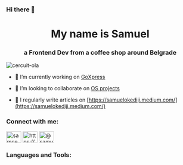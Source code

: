 ### Hi there 👋

<h1 align="center">My name is Samuel</h1>
<h3 align="center">a Frontend Dev from a coffee shop around Belgrade</h3>

<p align="left"> <img src="https://komarev.com/ghpvc/?username=cercuit-ola&label=Profile%20views&color=0e75b6&style=flat" alt="cercuit-ola" /> </p>

- 🔭 I’m currently working on [GoXpress](http://goxpress.io/)

- 👯 I’m looking to collaborate on [OS projects](https://ubuntu.com/)

- 📝 I regularly write articles on [https://samuelokediji.medium.com/](https://samuelokediji.medium.com/)

<h3 align="left">Connect with me:</h3>
<p align="left">
<a href="https://twitter.com/samcenaexe" target="blank"><img align="center" src="https://raw.githubusercontent.com/rahuldkjain/github-profile-readme-generator/master/src/images/icons/Social/twitter.svg" alt="samcenaexe" height="30" width="40" /></a>
<a href="https://linkedin.com/in/https://www.linkedin.com/in/okedijisamuelolaide/" target="blank"><img align="center" src="https://raw.githubusercontent.com/rahuldkjain/github-profile-readme-generator/master/src/images/icons/Social/linked-in-alt.svg" alt="https://www.linkedin.com/in/okedijisamuelolaide/" height="30" width="40" /></a>
<a href="https://medium.com/@samuelokediji" target="blank"><img align="center" src="https://raw.githubusercontent.com/rahuldkjain/github-profile-readme-generator/master/src/images/icons/Social/medium.svg" alt="@samuelokediji" height="30" width="40" /></a>
</p>

<h3 align="left">Languages and Tools:</h3>
 



